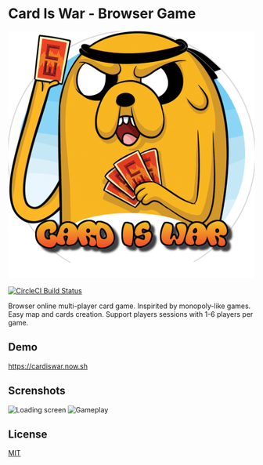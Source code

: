 # Card Is War - Browser Game

<p align="center"><a href="https://cardiswar.now.sh"><img src="https://raw.githubusercontent.com/DEgITx/cardiswar/master/public/images/logo.png"></a></p>

[![CircleCI Build Status](https://circleci.com/gh/DEgITx/cardiswar.png?style=shield)](https://circleci.com/gh/DEgITx/cardiswar)

Browser online multi-player card game. Inspirited by monopoly-like games. Easy map and cards creation. Support players sessions with 1-6 players per game.

## Demo
https://cardiswar.now.sh

## Screnshots
![Loading screen](https://www.dropbox.com/s/l7ob95f1mqfpbjo/mon1.png?raw=1 "Loading screen") ![Gameplay](https://www.dropbox.com/s/le80fs3700zbem7/mon2.png?raw=1 "Gameplay")

## License
[MIT](https://github.com/electron/electron/blob/master/LICENSE)
